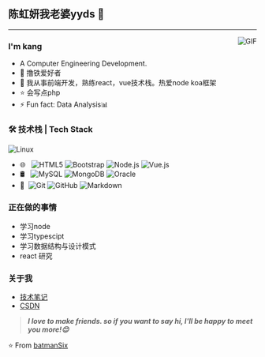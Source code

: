 ## 陈虹妍我老婆yyds 👋
---
<img align="right" alt="GIF" src="https://raw.githubusercontent.com/JoeyBling/JoeyBling/master/pic/pusheencode.gif" />

### I'm kang

- A Computer Engineering Development.
- 🌱 撸铁爱好者
- 💬 我从事前端开发，熟练react，vue技术栈。热爱node koa框架
- ⭐ 会写点php
- ⚡ Fun fact: Data Analysis📊

### 🛠 技术栈 | Tech Stack

![Linux](https://img.shields.io/badge/-Linux-333333?style=flat&logo=Linux&logoColor=FCC624)
- 🌐 &#160; ![HTML5](https://img.shields.io/badge/-HTML5-333333?style=flat&logo=HTML5)
![Bootstrap](https://img.shields.io/badge/-Bootstrap-333333?style=flat&logo=bootstrap&logoColor=563D7C)
![Node.js](https://img.shields.io/badge/-Node.js-333333?style=flat&logo=node.js)
![Vue.js](https://img.shields.io/badge/-VueJS-333333?style=flat&logo=Vue.js)
- 🛢 &#160; ![MySQL](https://img.shields.io/badge/-MySQL-333333?style=flat&logo=mysql)
![MongoDB](https://img.shields.io/badge/-MongoDB-333333?style=flat&logo=mongodb)
![Oracle](https://img.shields.io/badge/-Oracle-333333?style=flat&logo=Oracle)
- 🔧 &#160;![Git](https://img.shields.io/badge/-Git-333333?style=flat&logo=git)
![GitHub](https://img.shields.io/badge/-GitHub-333333?style=flat&logo=github)
![Markdown](https://img.shields.io/badge/-Markdown-333333?style=flat&logo=markdown)

### 正在做的事情
- 学习node
- 学习typescipt
- 学习数据结构与设计模式
- react 研究

### 关于我
- [技术笔记](暂未开通)
- [CSDN](暂未开通)

> ***I love to make friends. so if you want to say hi, I'll be happy to meet you more!😊***

⭐️ From [batmanSix](https://github.com/batmanSix)
